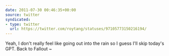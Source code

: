 ```yaml
---
date: 2011-07-30 00:46:35+00:00
source: twitter
syndicated:
- type: twitter
  url: https://twitter.com/roytang/statuses/97105773150216194/
---
```


Yeah, I don't really feel like going out into the rain so I guess I'll skip today's GPT. Back to Fallout ~